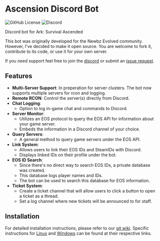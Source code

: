 # Ascension Discord Bot
![GitHub License](https://img.shields.io/github/license/dkoz/ascension-bot?style=flat-square) ![Discord](https://img.shields.io/discord/1009881575187566632?style=flat-square&label=support)

Discord bot for Ark: Survival Ascended

This bot was originally developed for the Newbz Evolved community. However, I've decided to make it open source. You are welcome to fork it, contribute to its code, or use it for your own server.

If you need support feel free to join the [discord](https://discord.gg/3HUq8cJSrX) or submit an [issue request](https://github.com/dkoz/ascension-bot/issues).

## Features
- **Multi-Server Support**: In preperation for server clusters. The bot now supports multiple servers for rcon and logging.
- **Remote RCON**: Control the server(s) directly from Discord.
- **Chat Logging**: 
  - Option to log in-game chat and commands to Discord.
- **Server Monitor**: 
  - Utilizes an EOS protocol to query the EOS API for information about your game server.
  - Embeds the information in a Discord channel of your choice.
- **Query Servers**: 
  - A general method to query game servers under the EOS API.
- **Link System**: 
  - Allows users to link their EOS IDs and SteamIDs with Discord.
  - Displays linked IDs on their profile under the bot.
- **EOS ID Search**: 
  - Since there's no direct way to search EOS IDs, a private database was created.
  - This database logs player names and IDs.
  - The bot can be used to search this database for EOS information.
- **Ticket System**:
  - Create a ticket channel that will allow users to click a button to open a ticket as a thread.
  - Set a log channel where new tickets will be announced to for staff.

## Installation
For detailed installation instructions, please refer to our [git wiki](https://github.com/dkoz/ascension-bot/wiki). Specific instructions for [Linux](https://github.com/dkoz/ascension-bot/wiki/Linux-Installation) and [Windows](https://github.com/dkoz/ascension-bot/wiki/Windows-Installation) can be found at their respective links.